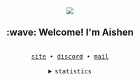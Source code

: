 <div align="center">
  <img src="https://user-images.githubusercontent.com/75763715/169432150-62e5be2f-46a2-4109-be72-5cf59a87d004.png"/>
  <h2>
    :wave: Welcome! I'm Aishen
  </h2>
  <br>
  <!--- Inspired from janleigh and owl4ce's readmes!! --->
  <samp>
    <a href="https://aishenreemo.github.io">site</a> •
    <a href="https://discord.com/users/939782577345146881">discord</a> •
    <a href="mailto:aish3n@pm.me">mail</a><br>
  </samp>
  <br>
  <details><summary><samp>statistics</samp></summary><br>
    <img src="https://github-readme-stats.vercel.app/api?username=aishenreemo&show_icons=true&count_private=true&include_all_commits=true&title_color=20A8B8&text_color=20A8B8&show_icons=true&layout=compact&bg_color=CDE8D7&border_color=20A8B8&icon_color=7689cf"/><br><br>
    <img src="https://github-readme-stats.vercel.app/api/wakatime?langs_count=6&username=aishen&layout=compact&title_color=20A8B8&text_color=20A8B8&v=2&bg_color=CDE8D7&border_color=20A8B8&icon_color=7689cf"/><br><br>
    <img src="https://github-readme-stats.vercel.app/api/top-langs?username=aishenreemo&layout=compact&show_icons=true&title_color=20A8B8&text_color=20A8B8&bg_color=CDE8D7&border_color=20A8B8&icon_color=7689cf"/>
  </details>
</div>
